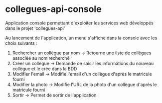 # collegues-api-console
Application console permettant d'exploiter les services web développés dans le projet 'collegues-api'

Au lancement de l'application, un menu s'affiche dans la console avec les choix suivants : 
1. Rechercher un collègue par nom
    -> Retourne une liste de collègues associée au nom recherché
2. Créer un collègue
    -> Demande de saisir les informations du nouveau collègue et le crée dans la BDD
3. Modifier l'email
    -> Modifie l'email d'un collègue d'après le matricule fourni
4. Modifier la photo
    -> Modifie l'URL de la photo d'un collègue d'après le matricule fourni
99. Sortir
    -> Permet de sortir de l'application




